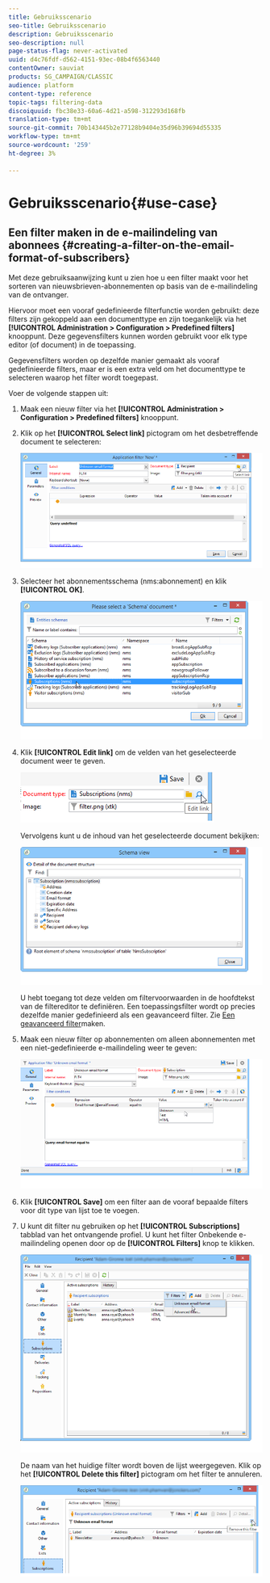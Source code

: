 ```yaml
---
title: Gebruiksscenario
seo-title: Gebruiksscenario
description: Gebruiksscenario
seo-description: null
page-status-flag: never-activated
uuid: d4c76fdf-d562-4151-93ec-08b4f6563440
contentOwner: sauviat
products: SG_CAMPAIGN/CLASSIC
audience: platform
content-type: reference
topic-tags: filtering-data
discoiquuid: fbc38e33-60a6-4d21-a598-312293d168fb
translation-type: tm+mt
source-git-commit: 70b143445b2e77128b9404e35d96b39694d55335
workflow-type: tm+mt
source-wordcount: '259'
ht-degree: 3%

---
```



# Gebruiksscenario{#use-case}

## Een filter maken in de e-mailindeling van abonnees {#creating-a-filter-on-the-email-format-of-subscribers}

Met deze gebruiksaanwijzing kunt u zien hoe u een filter maakt voor het sorteren van nieuwsbrieven-abonnementen op basis van de e-mailindeling van de ontvanger.

Hiervoor moet een vooraf gedefinieerde filterfunctie worden gebruikt: deze filters zijn gekoppeld aan een documenttype en zijn toegankelijk via het **[!UICONTROL Administration > Configuration > Predefined filters]** knooppunt. Deze gegevensfilters kunnen worden gebruikt voor elk type editor (of document) in de toepassing.

Gegevensfilters worden op dezelfde manier gemaakt als vooraf gedefinieerde filters, maar er is een extra veld om het documenttype te selecteren waarop het filter wordt toegepast.

Voer de volgende stappen uit:

1. Maak een nieuw filter via het **[!UICONTROL Administration > Configuration > Predefined filters]** knooppunt.
1. Klik op het **[!UICONTROL Select link]** pictogram om het desbetreffende document te selecteren:

   ![](assets/s_ncs_user_filter_choose_schema.png)

1. Selecteer het abonnementsschema (nms:abonnement) en klik **[!UICONTROL OK]**.

   ![](assets/s_ncs_user_filter_select_schema.png)

1. Klik **[!UICONTROL Edit link]** om de velden van het geselecteerde document weer te geven.

   ![](assets/s_ncs_user_filter_edit_schema.png)

   Vervolgens kunt u de inhoud van het geselecteerde document bekijken:

   ![](assets/s_ncs_user_filter_view_schema.png)

   U hebt toegang tot deze velden om filtervoorwaarden in de hoofdtekst van de filtereditor te definiëren. Een toepassingsfilter wordt op precies dezelfde manier gedefinieerd als een geavanceerd filter. Zie [Een geavanceerd filter](../../platform/using/creating-filters.md#creating-an-advanced-filter)maken.

1. Maak een nieuw filter op abonnementen om alleen abonnementen met een niet-gedefinieerde e-mailindeling weer te geven:

   ![](assets/s_ncs_user_filter_parameters.png)

1. Klik **[!UICONTROL Save]** om een filter aan de vooraf bepaalde filters voor dit type van lijst toe te voegen.
1. U kunt dit filter nu gebruiken op het **[!UICONTROL Subscriptions]** tabblad van het ontvangende profiel. U kunt het filter Onbekende e-mailindeling openen door op de **[!UICONTROL Filters]** knop te klikken.

   ![](assets/s_ncs_user_filter_on_events.png)

   De naam van het huidige filter wordt boven de lijst weergegeven. Klik op het **[!UICONTROL Delete this filter]** pictogram om het filter te annuleren.

   ![](assets/s_ncs_user_filter_on_subscriptions.png)

